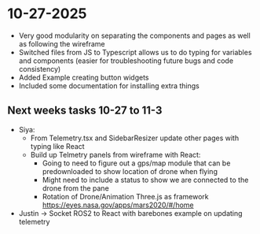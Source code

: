 # 10-27-2025
- Very good modularity on separating the components and pages as well as following the wireframe
- Switched files from JS to Typescript allows us to do typing for variables and components (easier for troubleshooting future bugs and code consistency)
- Added Example creating button widgets
- Included some documentation for installing extra things

## Next weeks tasks 10-27 to 11-3
- Siya:
    - From Telemetry.tsx and SidebarResizer update other pages with typing like React 
    - Build up Telmetry panels from wireframe with React:
        - Going to need to figure out a gps/map module that can be predownloaded to show location of drone when flying
        - Might need to include a status to show we are connected to the drone from the pane
        - Rotation of Drone/Animation Three.js as framework https://eyes.nasa.gov/apps/mars2020/#/home
- Justin -> Socket ROS2 to React with barebones example on updating telemetry 